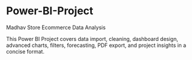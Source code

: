 # Power-BI-Project

Madhav Store Ecommerce Data Analysis


This Power BI Project covers data import, cleaning, dashboard design, advanced charts, filters, forecasting, PDF export, and project insights in a concise format.
